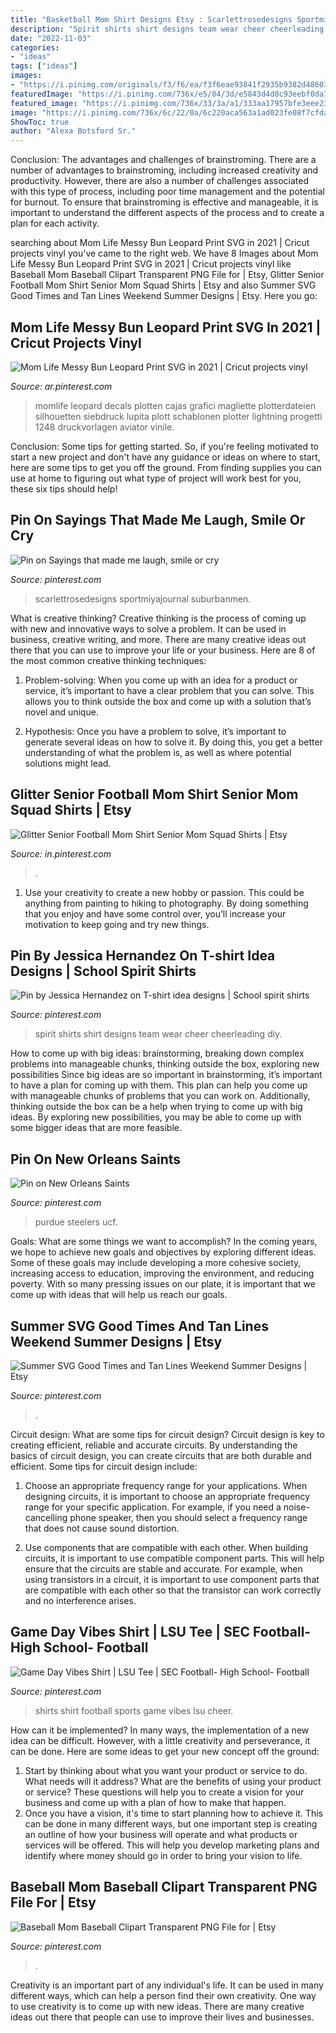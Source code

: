 ```yaml
---
title: "Basketball Mom Shirt Designs Etsy : Scarlettrosedesigns Sportmiyajournal Suburbanmen"
description: "Spirit shirts shirt designs team wear cheer cheerleading diy"
date: "2022-11-03"
categories:
- "ideas"
tags: ["ideas"]
images:
- "https://i.pinimg.com/originals/f3/f6/ea/f3f6eae93841f2935b9382d48603db60.jpg"
featuredImage: "https://i.pinimg.com/736x/e5/84/3d/e5843d4d8c93eebf0da724e59b2b6641.jpg"
featured_image: "https://i.pinimg.com/736x/33/3a/a1/333aa17957bfe3eee23ca35783db9df6.jpg"
image: "https://i.pinimg.com/736x/6c/22/0a/6c220aca563a1ad023fe08f7cfdac149.jpg"
ShowToc: true
author: "Alexa Botsford Sr."
---
```



Conclusion: The advantages and challenges of brainstroming.
There are a number of advantages to brainstroming, including increased creativity and productivity. However, there are also a number of challenges associated with this type of process, including poor time management and the potential for burnout. To ensure that brainstroming is effective and manageable, it is important to understand the different aspects of the process and to create a plan for each activity.

	

		
searching about Mom Life Messy Bun Leopard Print SVG in 2021 | Cricut projects vinyl you've came to the right web. We have 8 Images about Mom Life Messy Bun Leopard Print SVG in 2021 | Cricut projects vinyl like Baseball Mom Baseball Clipart Transparent PNG File for | Etsy, Glitter Senior Football Mom Shirt Senior Mom Squad Shirts | Etsy and also Summer SVG Good Times and Tan Lines Weekend Summer Designs | Etsy. Here you go:
		
    
## Mom Life Messy Bun Leopard Print SVG In 2021 | Cricut Projects Vinyl

<img loading=lazy src="https://i.pinimg.com/736x/17/21/de/1721de9219f56cbae92ede32d9f6a4f0.jpg" onerror="this.onerror=null;this.src='https://tse3.mm.bing.net/th?id=OIP.rQnsgmp4mEVewO55u0bSGwHaI3&amp;pid=15.1';" alt="Mom Life Messy Bun Leopard Print SVG in 2021 | Cricut projects vinyl">

_Source: ar.pinterest.com_

>momlife leopard decals plotten cajas grafici magliette plotterdateien silhouetten siebdruck lupita plott schablonen plotter lightning progetti 1248 druckvorlagen aviator vinile. 

	

Conclusion: Some tips for getting started.
So, if you're feeling motivated to start a new project and don't have any guidance or ideas on where to start, here are some tips to get you off the ground. From finding supplies you can use at home to figuring out what type of project will work best for you, these six tips should help!

    
## Pin On Sayings That Made Me Laugh, Smile Or Cry

<img loading=lazy src="https://i.pinimg.com/736x/e5/84/3d/e5843d4d8c93eebf0da724e59b2b6641.jpg" onerror="this.onerror=null;this.src='https://tse4.mm.bing.net/th?id=OIP.jL39Va7bFARlGIBdRSvZxgHaHa&amp;pid=15.1';" alt="Pin on Sayings that made me laugh, smile or cry">

_Source: pinterest.com_

>scarlettrosedesigns sportmiyajournal suburbanmen. 

	

What is creative thinking?
Creative thinking is the process of coming up with new and innovative ways to solve a problem. It can be used in business, creative writing, and more. There are many creative ideas out there that you can use to improve your life or your business. Here are 8 of the most common creative thinking techniques:
1. Problem-solving: When you come up with an idea for a product or service, it’s important to have a clear problem that you can solve. This allows you to think outside the box and come up with a solution that’s novel and unique.

2. Hypothesis: Once you have a problem to solve, it’s important to generate several ideas on how to solve it. By doing this, you get a better understanding of what the problem is, as well as where potential solutions might lead.

    
## Glitter Senior Football Mom Shirt Senior Mom Squad Shirts | Etsy

<img loading=lazy src="https://i.pinimg.com/736x/2a/bb/74/2abb7452c5b6c2f1c5cff68c4c5311d0.jpg" onerror="this.onerror=null;this.src='https://tse4.mm.bing.net/th?id=OIP.w9LRtUUqMta55iFN4KhYZAHaGU&amp;pid=15.1';" alt="Glitter Senior Football Mom Shirt Senior Mom Squad Shirts | Etsy">

_Source: in.pinterest.com_

>. 

	

1. Use your creativity to create a new hobby or passion. This could be anything from painting to hiking to photography. By doing something that you enjoy and have some control over, you’ll increase your motivation to keep going and try new things.

    
## Pin By Jessica Hernandez On T-shirt Idea Designs | School Spirit Shirts

<img loading=lazy src="https://i.pinimg.com/736x/6c/22/0a/6c220aca563a1ad023fe08f7cfdac149.jpg" onerror="this.onerror=null;this.src='https://tse3.mm.bing.net/th?id=OIP.NX8O1Wxi-PUyF4YcSfTHuAHaFj&amp;pid=15.1';" alt="Pin by Jessica Hernandez on T-shirt idea designs | School spirit shirts">

_Source: pinterest.com_

>spirit shirts shirt designs team wear cheer cheerleading diy. 

	

How to come up with big ideas: brainstorming, breaking down complex problems into manageable chunks, thinking outside the box, exploring new possibilities
Since big ideas are so important in brainstorming, it’s important to have a plan for coming up with them. This plan can help you come up with manageable chunks of problems that you can work on. Additionally, thinking outside the box can be a help when trying to come up with big ideas. By exploring new possibilities, you may be able to come up with some bigger ideas that are more feasible.

    
## Pin On New Orleans Saints

<img loading=lazy src="https://i.pinimg.com/736x/53/f6/4f/53f64fcb58967aea675a11b066e0c4bb--who-dat-new-orleans-saints.jpg" onerror="this.onerror=null;this.src='https://tse3.mm.bing.net/th?id=OIP.CD9iAY9yH6ZufrzNOLra7AHaHN&amp;pid=15.1';" alt="Pin on New Orleans Saints">

_Source: pinterest.com_

>purdue steelers ucf. 

	

Goals: What are some things we want to accomplish?
In the coming years, we hope to achieve new goals and objectives by exploring different ideas. Some of these goals may include developing a more cohesive society, increasing access to education, improving the environment, and reducing poverty. With so many pressing issues on our plate, it is important that we come up with ideas that will help us reach our goals.

    
## Summer SVG Good Times And Tan Lines Weekend Summer Designs | Etsy

<img loading=lazy src="https://i.pinimg.com/736x/c3/c1/07/c3c107fd05c3631efe0af1b3375c9778.jpg" onerror="this.onerror=null;this.src='https://tse1.mm.bing.net/th?id=OIP.-MTgBy8YsBgTKxmkYur1GwHaHa&amp;pid=15.1';" alt="Summer SVG Good Times and Tan Lines Weekend Summer Designs | Etsy">

_Source: pinterest.com_

>. 

	

Circuit design: What are some tips for circuit design?
Circuit design is key to creating efficient, reliable and accurate circuits. By understanding the basics of circuit design, you can create circuits that are both durable and efficient. Some tips for circuit design include:
1. Choose an appropriate frequency range for your applications. When designing circuits, it is important to choose an appropriate frequency range for your specific application. For example, if you need a noise-cancelling phone speaker, then you should select a frequency range that does not cause sound distortion.

2. Use components that are compatible with each other. When building circuits, it is important to use compatible component parts. This will help ensure that the circuits are stable and accurate. For example, when using transistors in a circuit, it is important to use component parts that are compatible with each other so that the transistor can work correctly and no interference arises.


    
## Game Day Vibes Shirt | LSU Tee | SEC Football- High School- Football

<img loading=lazy src="https://i.pinimg.com/originals/f3/f6/ea/f3f6eae93841f2935b9382d48603db60.jpg" onerror="this.onerror=null;this.src='https://tse2.mm.bing.net/th?id=OIP.mNViSrjoLm92cuCwVCGojAHaJ4&amp;pid=15.1';" alt="Game Day Vibes Shirt | LSU Tee | SEC Football- High School- Football">

_Source: pinterest.com_

>shirts shirt football sports game vibes lsu cheer. 

	

How can it be implemented?
In many ways, the implementation of a new idea can be difficult. However, with a little creativity and perseverance, it can be done. Here are some ideas to get your new concept off the ground: 
1. Start by thinking about what you want your product or service to do. What needs will it address? What are the benefits of using your product or service? These questions will help you to create a vision for your business and come up with a plan of how to make that happen. 
2. Once you have a vision, it's time to start planning how to achieve it. This can be done in many different ways, but one important step is creating an outline of how your business will operate and what products or services will be offered. This will help you develop marketing plans and identify where money should go in order to bring your vision to life.

    
## Baseball Mom Baseball Clipart Transparent PNG File For | Etsy

<img loading=lazy src="https://i.pinimg.com/736x/33/3a/a1/333aa17957bfe3eee23ca35783db9df6.jpg" onerror="this.onerror=null;this.src='https://tse3.mm.bing.net/th?id=OIP.nQDYhnh_pJou5fQBA3sT2QHaF_&amp;pid=15.1';" alt="Baseball Mom Baseball Clipart Transparent PNG File for | Etsy">

_Source: pinterest.com_

>. 

	

Creativity is an important part of any individual's life. It can be used in many different ways, which can help a person find their own creativity. One way to use creativity is to come up with new ideas. There are many creative ideas out there that people can use to improve their lives and businesses.

